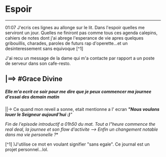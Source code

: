 # Espoir 
---
01:07 J'ecris ces lignes au allonge sur le lit. Dans l'espoir quelles me serviront un jour. Quelles ne finiront pas comme tous  ces agenda calepins, cahiers de notes dont j'ai abrege l'esperance de vie apres quelques gribouillis, charades, paroles de futurs rap d'operette...et un desinteressement sans equivoque [^1]

J'ai recu un message de la dame qui  m'a contacte par rapport a un poste de serveur dans son cafe-resto.

|==> #**Grace Divine** 
---
##### Elle m'a ecrit ce soir pour me dire que je peux commencer ma journee d'essai des demain matin

||-> Ce quand mon reveil a sonne, etait mentionne a l' ecran *__"Nous voulons louer le Seigneur aujourd'hui :)__"*

*Fin de l'episode introductif a 01h50 du mat. Tout a l"heure commence the real deal, la journee et son flow d'activite --> Enfin un changement notable dans ma vie personelle ?** 

















[^1] )J'utilise ce mot en voulant signifier "sans egale". Ce journal est un projet personnel...lol.